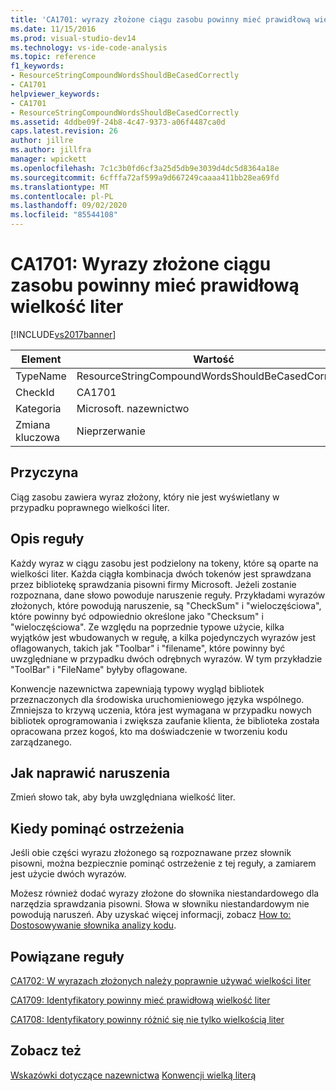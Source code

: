 ```yaml
---
title: 'CA1701: wyrazy złożone ciągu zasobu powinny mieć prawidłową wielkość liter | Microsoft Docs'
ms.date: 11/15/2016
ms.prod: visual-studio-dev14
ms.technology: vs-ide-code-analysis
ms.topic: reference
f1_keywords:
- ResourceStringCompoundWordsShouldBeCasedCorrectly
- CA1701
helpviewer_keywords:
- CA1701
- ResourceStringCompoundWordsShouldBeCasedCorrectly
ms.assetid: 4ddbe09f-24b8-4c47-9373-a06f4487ca0d
caps.latest.revision: 26
author: jillre
ms.author: jillfra
manager: wpickett
ms.openlocfilehash: 7c1c3b0fd6cf3a25d5db9e3039d4dc5d8364a18e
ms.sourcegitcommit: 6cfffa72af599a9d667249caaaa411bb28ea69fd
ms.translationtype: MT
ms.contentlocale: pl-PL
ms.lasthandoff: 09/02/2020
ms.locfileid: "85544108"
---
```

# <a name="ca1701-resource-string-compound-words-should-be-cased-correctly"></a>CA1701: Wyrazy złożone ciągu zasobu powinny mieć prawidłową wielkość liter
[!INCLUDE[vs2017banner](../includes/vs2017banner.md)]

|Element|Wartość|
|-|-|
|TypeName|ResourceStringCompoundWordsShouldBeCasedCorrectly|
|CheckId|CA1701|
|Kategoria|Microsoft. nazewnictwo|
|Zmiana kluczowa|Nieprzerwanie|

## <a name="cause"></a>Przyczyna
 Ciąg zasobu zawiera wyraz złożony, który nie jest wyświetlany w przypadku poprawnego wielkości liter.

## <a name="rule-description"></a>Opis reguły
 Każdy wyraz w ciągu zasobu jest podzielony na tokeny, które są oparte na wielkości liter. Każda ciągła kombinacja dwóch tokenów jest sprawdzana przez bibliotekę sprawdzania pisowni firmy Microsoft. Jeżeli zostanie rozpoznana, dane słowo powoduje naruszenie reguły. Przykładami wyrazów złożonych, które powodują naruszenie, są "CheckSum" i "wieloczęściowa", które powinny być odpowiednio określone jako "Checksum" i "wieloczęściowa". Ze względu na poprzednie typowe użycie, kilka wyjątków jest wbudowanych w regułę, a kilka pojedynczych wyrazów jest oflagowanych, takich jak "Toolbar" i "filename", które powinny być uwzględniane w przypadku dwóch odrębnych wyrazów. W tym przykładzie "ToolBar" i "FileName" byłyby oflagowane.

 Konwencje nazewnictwa zapewniają typowy wygląd bibliotek przeznaczonych dla środowiska uruchomieniowego języka wspólnego. Zmniejsza to krzywą uczenia, która jest wymagana w przypadku nowych bibliotek oprogramowania i zwiększa zaufanie klienta, że biblioteka została opracowana przez kogoś, kto ma doświadczenie w tworzeniu kodu zarządzanego.

## <a name="how-to-fix-violations"></a>Jak naprawić naruszenia
 Zmień słowo tak, aby była uwzględniana wielkość liter.

## <a name="when-to-suppress-warnings"></a>Kiedy pominąć ostrzeżenia
 Jeśli obie części wyrazu złożonego są rozpoznawane przez słownik pisowni, można bezpiecznie pominąć ostrzeżenie z tej reguły, a zamiarem jest użycie dwóch wyrazów.

 Możesz również dodać wyrazy złożone do słownika niestandardowego dla narzędzia sprawdzania pisowni. Słowa w słowniku niestandardowym nie powodują naruszeń. Aby uzyskać więcej informacji, zobacz [How to: Dostosowywanie słownika analizy kodu](../code-quality/how-to-customize-the-code-analysis-dictionary.md).

## <a name="related-rules"></a>Powiązane reguły
 [CA1702: W wyrazach złożonych należy poprawnie używać wielkości liter](../code-quality/ca1702-compound-words-should-be-cased-correctly.md)

 [CA1709: Identyfikatory powinny mieć prawidłową wielkość liter](../code-quality/ca1709-identifiers-should-be-cased-correctly.md)

 [CA1708: Identyfikatory powinny różnić się nie tylko wielkością liter](../code-quality/ca1708-identifiers-should-differ-by-more-than-case.md)

## <a name="see-also"></a>Zobacz też
 [Wskazówki dotyczące nazewnictwa](https://msdn.microsoft.com/library/fc076d66-9b5f-42d3-aa65-61d970c794a3) [Konwencji wielką literą](https://msdn.microsoft.com/library/4c4ea526-9203-486f-b72d-29d61c5b3c6d)
